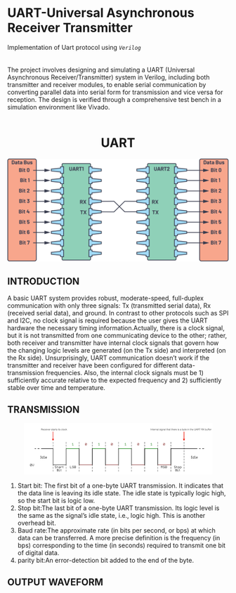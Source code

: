 # UART-Universal Asynchronous Receiver Transmitter
Implementation of Uart protocol using *`Verilog`*
</br>
</br>
</br>
The project involves designing and simulating a UART (Universal Asynchronous Receiver/Transmitter) system in Verilog, including both transmitter and receiver modules, to enable serial communication by converting parallel data into serial form for transmission and vice versa for reception. The design is verified through a comprehensive test bench in a simulation environment like Vivado.
</br>
</br>
<h1 align="center">UART</h1>
<p align="center">
<img src=https://github.com/Karthigaa-S/Uart_protocol/blob/main/images/335962-fig-02.svg>
</p>

## INTRODUCTION
A basic UART system provides robust, moderate-speed, full-duplex communication with only three signals: Tx (transmitted serial data), Rx (received serial data), and ground. In contrast to other protocols such as SPI and I2C, no clock signal is required because the user gives the UART hardware the necessary timing information.Actually, there is a clock signal, but it is not transmitted from one communicating device to the other; rather, both receiver and transmitter have internal clock signals that govern how the changing logic levels are generated (on the Tx side) and interpreted (on the Rx side). Unsurprisingly, UART communication doesn’t work if the transmitter and receiver have been configured for different data-transmission frequencies. Also, the internal clock signals must be 1) sufficiently accurate relative to the expected frequency and 2) sufficiently stable over time and temperature.

## TRANSMISSION
<p align="center">
<img src=images/download.png>
</p>

1. Start bit: The first bit of a one-byte UART transmission. It indicates that the data line is leaving its idle state. The idle state is typically logic high, so the start bit is logic low.
2. Stop bit:The last bit of a one-byte UART transmission. Its logic level is the same as the signal’s idle state, i.e., logic high. This is another overhead bit.
3. Baud rate:The approximate rate (in bits per second, or bps) at which data can be transferred. A more precise definition is the frequency (in bps) corresponding to the time (in seconds) required to transmit one bit of digital data.
4. parity bit:An error-detection bit added to the end of the byte.

## OUTPUT WAVEFORM
<p align="center".
<img src=









